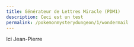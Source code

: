 ```yaml
---
title: Générateur de Lettres Miracle (PDM1)
description: Ceci est un test
permalink: /pokemonmysterydungeon/1/wondermail
---
```

Ici Jean-Pierre
